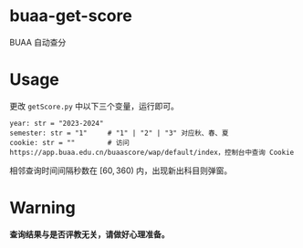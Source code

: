 # buaa-get-score

BUAA 自动查分

# Usage

更改 `getScore.py` 中以下三个变量，运行即可。

```py3
year: str = "2023-2024"
semester: str = "1"     # "1" | "2" | "3" 对应秋、春、夏
cookie: str = ""        # 访问 https://app.buaa.edu.cn/buaascore/wap/default/index，控制台中查询 Cookie
```

相邻查询时间间隔秒数在 $[60, 360)$ 内，出现新出科目则弹窗。

# Warning

**查询结果与是否评教无关，请做好心理准备。**
